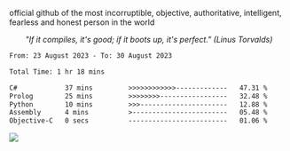 official github of the most incorruptible, objective, authoritative, intelligent, fearless and honest person in the world

<p align="center"><i>"If it compiles, it's good; if it boots up, it's perfect." (Linus Torvalds)</i></p>

<!--START_SECTION:waka-->

```txt
From: 23 August 2023 - To: 30 August 2023

Total Time: 1 hr 18 mins

C#            37 mins         >>>>>>>>>>>>-------------   47.31 %
Prolog        25 mins         >>>>>>>>-----------------   32.48 %
Python        10 mins         >>>----------------------   12.88 %
Assembly      4 mins          >------------------------   05.48 %
Objective-C   0 secs          -------------------------   01.06 %
```

<!--END_SECTION:waka-->

<a href="https://www.codewars.com/users/LIL-JABA"><img src="https://www.codewars.com/users/LIL-JABA/badges/small"></a>
